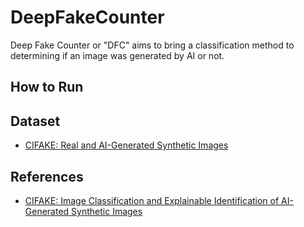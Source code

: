 # DeepFakeCounter
Deep Fake Counter or "DFC" aims to bring a classification method to determining if an image was generated by AI or not.

## How to Run

## Dataset
- [CIFAKE: Real and AI-Generated Synthetic Images](https://www.kaggle.com/datasets/birdy654/cifake-real-and-ai-generated-synthetic-images)

## References
- [CIFAKE: Image Classification and Explainable Identification of AI-Generated Synthetic Images](https://arxiv.org/abs/2303.14126)